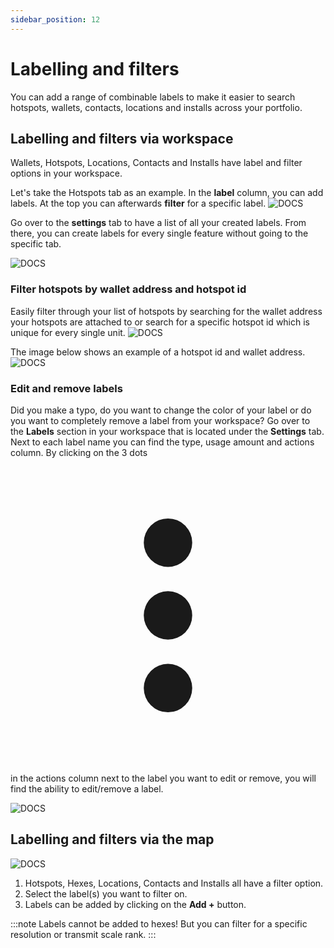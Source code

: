 ```yaml
---
sidebar_position: 12
---
```


# Labelling and filters

You can add a range of combinable labels to make it easier to search hotspots, wallets, contacts, locations and installs across your portfolio.

## Labelling and filters via workspace

Wallets, Hotspots, Locations, Contacts and Installs have label and filter options in your workspace.

Let's take the Hotspots tab as an example. In the **label** column, you can add labels. At the top you can afterwards **filter** for a specific label.
![DOCS](/img/advanced/workspace-labelling.png)

Go over to the **settings** tab to have a list of all your created labels. From there, you can create labels for every single feature without going to the specific tab.

![DOCS](/img/advanced/workspace-labelling-settings.png)

### Filter hotspots by wallet address and hotspot id
Easily filter through your list of hotspots by searching for the wallet address your hotspots are attached to or search for a specific hotspot id which is unique for every single unit.
![DOCS](/img/advanced/hotspots-filter-search.png)

The image below shows an example of a hotspot id and wallet address.
![DOCS](/img/advanced/hotspots-filter.png)
### Edit and remove labels

Did you make a typo, do you want to change the color of your label or do you want to completely remove a label from your workspace? Go over to the **Labels** section in your workspace that is located under the **Settings** tab. Next to each label name you can find the type, usage amount and actions column. By clicking on the 3 dots <svg xmlns="http://www.w3.org/2000/svg" viewBox="-3 -3 26 26" className="los-icon" fill="currentColor" aria-hidden="true"><path d="M10 6a2 2 0 110-4 2 2 0 010 4zM10 12a2 2 0 110-4 2 2 0 010 4zM10 18a2 2 0 110-4 2 2 0 010 4z"></path></svg> in the actions column next to the label you want to edit or remove, you will find the ability to edit/remove a label.

![DOCS](/img/advanced/edit-remove-label.png)

## Labelling and filters via the map

![DOCS](/img/advanced/map-labelling.png)

1. Hotspots, Hexes, Locations, Contacts and Installs all have a filter option.
2. Select the label(s) you want to filter on.
3. Labels can be added by clicking on the **Add +** button.

:::note
Labels cannot be added to hexes! But you can filter for a specific resolution or transmit scale rank.
:::
